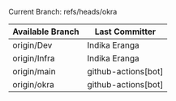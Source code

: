 Current Branch: refs/heads/okra

| Available Branch | Last Committer |
|------------------|----------------|
| origin/Dev | Indika Eranga |
| origin/Infra | Indika Eranga |
| origin/main | github-actions[bot] |
| origin/okra | github-actions[bot] |
